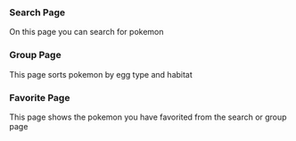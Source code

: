 ### Search Page

On this page you can search for pokemon

### Group Page

This page sorts pokemon by egg type and habitat

### Favorite Page

This page shows the pokemon you have favorited from the search or group page
